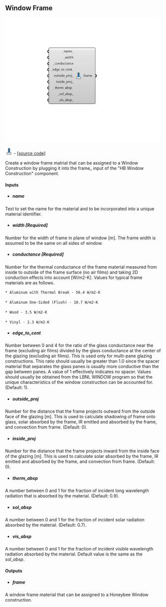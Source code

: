 ## Window Frame

![](../../images/components/Window_Frame.png)

![](../../images/icons/Window_Frame.png) - [[source code]](https://github.com/ladybug-tools/honeybee-grasshopper-energy/blob/master/honeybee_grasshopper_energy/src//HB%20Window%20Frame.py)


Create a window frame matrial that can be assigned to a Window Construction by plugging it into the frame_ input of the "HB Window Construction" component. 



#### Inputs
* ##### name 
Text to set the name for the material and to be incorporated into a unique material identifier. 
* ##### width [Required]
Number for the width of frame in plane of window [m]. The frame width is assumed to be the same on all sides of window. 
* ##### conductance [Required]
Number for the thermal conductance of the frame material measured from inside to outside of the frame surface (no air films) and taking 2D conduction effects into account [W/m2-K]. Values for typical frame materials are as follows. 

    * Aluminum with Thermal Break - 56.4 W/m2-K

    * Aluminum One-Sided (Flush) - 10.7 W/m2-K

    * Wood - 3.5 W/m2-K

    * Vinyl - 2.3 W/m2-K
* ##### edge_to_cent 
Number between 0 and 4 for the ratio of the glass conductance near the frame (excluding air films) divided by the glass conductance at the center of the glazing (excluding air films). This is used only for multi-pane glazing constructions. This ratio should usually be greater than 1.0 since the spacer material that separates the glass panes is usually more conductive than the gap between panes. A value of 1 effectively indicates no spacer. Values should usually be obtained from the LBNL WINDOW program so that the unique characteristics of the window construction can be accounted for. (Default: 1). 
* ##### outside_proj 
Number for the distance that the frame projects outward from the outside face of the glazing [m]. This is used to calculate shadowing of frame onto glass, solar absorbed by the frame, IR emitted and absorbed by the frame, and convection from frame. (Default: 0). 
* ##### inside_proj 
Number for the distance that the frame projects inward from the inside face of the glazing [m]. This is used to calculate solar absorbed by the frame, IR emitted and absorbed by the frame, and convection from frame. (Default: 0). 
* ##### therm_absp 
A number between 0 and 1 for the fraction of incident long wavelength radiation that is absorbed by the material. (Default: 0.9). 
* ##### sol_absp 
A number between 0 and 1 for the fraction of incident solar radiation absorbed by the material. (Default: 0.7). 
* ##### vis_absp 
A number between 0 and 1 for the fraction of incident visible wavelength radiation absorbed by the material. Default value is the same as the _sol_absp_. 

#### Outputs
* ##### frame
A window frame material that can be assigned to a Honeybee Window construction. 